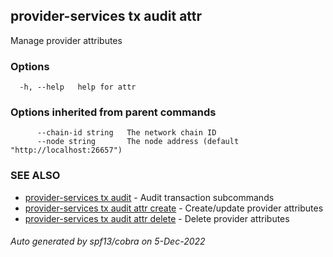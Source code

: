 ## provider-services tx audit attr

Manage provider attributes

### Options

```
  -h, --help   help for attr
```

### Options inherited from parent commands

```
      --chain-id string   The network chain ID
      --node string       The node address (default "http://localhost:26657")
```

### SEE ALSO

* [provider-services tx audit](provider-services_tx_audit.md)	 - Audit transaction subcommands
* [provider-services tx audit attr create](provider-services_tx_audit_attr_create.md)	 - Create/update provider attributes
* [provider-services tx audit attr delete](provider-services_tx_audit_attr_delete.md)	 - Delete provider attributes

###### Auto generated by spf13/cobra on 5-Dec-2022
